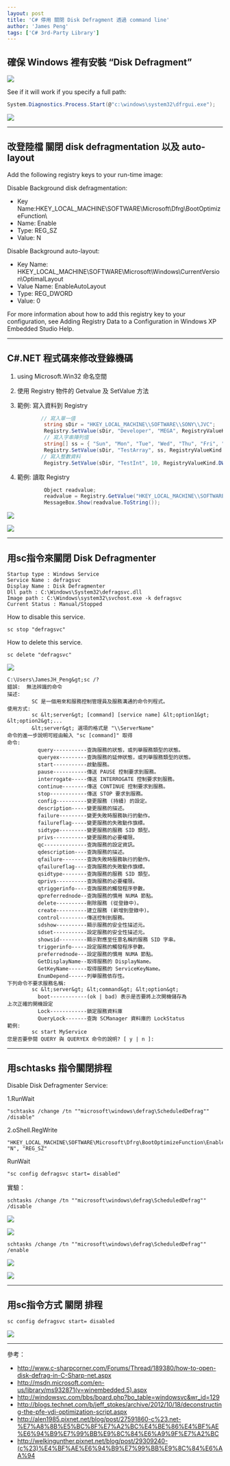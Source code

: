 ```yaml
---
layout: post
title: 'C# 停用 關閉 Disk Defragment 透過 command line'
author: 'James Peng'
tags: ['C# 3rd-Party Library']
---
```


## 確保 Windows 裡有安裝 “Disk Defragment” ##

![](..\images\2013-08-15-CSharp_DiskDefragment\H4CVcNl.jpg)

See if it will work if you specify a full path: 

~~~csharp
System.Diagnostics.Process.Start(@"c:\windows\system32\dfrgui.exe");
~~~

![](..\images\2013-08-15-CSharp_DiskDefragment\Ygyeyge.jpg)


----------

## 改登陸檔 關閉 disk defragmentation 以及 auto-layout ##

Add the following registry keys to your run-time image:

Disable Background disk defragmentation:

- Key Name:HKEY_LOCAL_MACHINE\SOFTWARE\Microsoft\Dfrg\BootOptimizeFunction\ 
- Name: Enable 
- Type: REG_SZ 
- Value: N

Disable Background auto-layout:

- Key Name: HKEY_LOCAL_MACHINE\SOFTWARE\Microsoft\Windows\CurrentVersion\OptimalLayout             
- Value Name: EnableAutoLayout 
- Type: REG_DWORD 
- Value: 0

For more information about how to add this registry key to your configuration, see Adding Registry Data to a Configuration in Windows XP Embedded Studio Help.


----------


## C#.NET 程式碼來修改登錄機碼 ##

1)   using Microsoft.Win32 命名空間 

2)   使用 Registry 物件的 Getvalue 及 SetValue 方法 

3)    範例: 寫入資料到 Registry

~~~csharp
           // 寫入單一值 
            string sDir = "HKEY_LOCAL_MACHINE\\SOFTWARE\\SONY\\JVC";
            Registry.SetValue(sDir, "Developer", "MEGA", RegistryValueKind.String);
            // 寫入字串陣列值 
            string[] ss = { "Sun", "Mon", "Tue", "Wed", "Thu", "Fri", "Sat"};
            Registry.SetValue(sDir, "TestArray", ss, RegistryValueKind.MultiString);
           // 寫入整數資料 
            Registry.SetValue(sDir, "TestInt", 10, RegistryValueKind.DWord);
~~~

4)    範例: 讀取 Registry 

~~~csharp
            Object readvalue; 
            readvalue = Registry.GetValue("HKEY_LOCAL_MACHINE\\SOFTWARE\\HOPA\\UL123 Contract", "aa","無資料"); 
            MessageBox.Show(readvalue.ToString());
~~~

![](..\images\2013-08-15-CSharp_DiskDefragment\jQtljz7.jpg)

![](..\images\2013-08-15-CSharp_DiskDefragment\eZazROQ.jpg)

----------

## 用sc指令來關閉 Disk Defragmenter ##

    Startup type : Windows Service 
    Service Name : defragsvc 
    Display Name : Disk Defragmenter 
    Dll path : C:\Windows\System32\defragsvc.dll 
    Image path : C:\Windows\system32\svchost.exe -k defragsvc 
    Current Status : Manual/Stopped


How to disable this service.

~~~text
sc stop "defragsvc"
~~~

How to delete this service. 

~~~text
sc delete "defragsvc"
~~~

![](..\images\2013-08-15-CSharp_DiskDefragment\2iaxp75.jpg)

~~~text
C:\Users\JamesJH_Peng&gt;sc /?
錯誤:  無法辨識的命令
描述:
        SC 是一個用來和服務控制管理員及服務溝通的命令列程式。
使用方式:
        sc &lt;server&gt; [command] [service name] &lt;option1&gt; &lt;option2&gt;...
        &lt;server&gt; 選項的格式是 "\\ServerName"
命令的進一步說明可經由輸入 "sc [command]" 取得
命令:
          query-----------查詢服務的狀態，或列舉服務類型的狀態。
          queryex---------查詢服務的延伸狀態，或列舉服務類型的狀態。
          start-----------啟動服務。
          pause-----------傳送 PAUSE 控制要求到服務。
          interrogate-----傳送 INTERROGATE 控制要求到服務。
          continue--------傳送 CONTINUE 控制要求到服務。
          stop------------傳送 STOP 要求到服務。
          config----------變更服務 (持續) 的設定。
          description-----變更服務的描述。
          failure---------變更失敗時服務執行的動作。
          failureflag-----變更服務的失敗動作旗標。
          sidtype---------變更服務的服務 SID 類型。
          privs-----------變更服務的必要權限。
          qc--------------查詢服務的設定資訊。
          qdescription----查詢服務的描述。
          qfailure--------查詢失敗時服務執行的動作。
          qfailureflag----查詢服務的失敗動作旗標。
          qsidtype--------查詢服務的服務 SID 類型。
          qprivs----------查詢服務的必要權限。
          qtriggerinfo----查詢服務的觸發程序參數。
          qpreferrednode--查詢服務的慣用 NUMA 節點。
          delete----------刪除服務 (從登錄中)。
          create----------建立服務 (新增到登錄中)。
          control---------傳送控制到服務。
          sdshow----------顯示服務的安全性描述元。
          sdset-----------設定服務的安全性描述元。
          showsid---------顯示對應至任意名稱的服務 SID 字串。
          triggerinfo-----設定服務的觸發程序參數。
          preferrednode---設定服務的慣用 NUMA 節點。
          GetDisplayName--取得服務的 DisplayName。
          GetKeyName------取得服務的 ServiceKeyName。
          EnumDepend------列舉服務依存性。
下列命令不要求服務名稱:
        sc &lt;server&gt; &lt;command&gt; &lt;option&gt;
          boot------------(ok | bad) 表示是否要將上次開機儲存為
上次正確的開機設定
          Lock------------鎖定服務資料庫
          QueryLock-------查詢 SCManager 資料庫的 LockStatus
範例:
        sc start MyService
您是否要參閱 QUERY 與 QUERYEX 命令的說明? [ y | n ]:
~~~


----------

## 用schtasks 指令關閉排程 ##

Disable Disk Defragmenter Service:

1.RunWait 

~~~text
"schtasks /change /tn ""microsoft\windows\defrag\ScheduledDefrag"" /disable" 
~~~

2.oShell.RegWrite 

~~~text
"HKEY_LOCAL_MACHINE\SOFTWARE\Microsoft\Dfrg\BootOptimizeFunction\Enable", "N", "REG_SZ" 
~~~

RunWait 

~~~text
"sc config defragsvc start= disabled"
~~~

實驗：

~~~text
schtasks /change /tn ""microsoft\windows\defrag\ScheduledDefrag"" /disable
~~~

![](..\images\2013-08-15-CSharp_DiskDefragment\AMXTmrq.jpg)

![](..\images\2013-08-15-CSharp_DiskDefragment\4YhmIlJ.jpg)

~~~text
schtasks /change /tn ""microsoft\windows\defrag\ScheduledDefrag"" /enable
~~~

![](..\images\2013-08-15-CSharp_DiskDefragment\Eyfp41a.jpg)


![](..\images\2013-08-15-CSharp_DiskDefragment\m3hY6iz.jpg)

----------

## 用sc指令方式 關閉 排程  ##


~~~text
sc config defragsvc start= disabled
~~~

![](..\images\2013-08-15-CSharp_DiskDefragment\yYJORcl.jpg)

----------


參考：

- http://www.c-sharpcorner.com/Forums/Thread/189380/how-to-open-disk-defrag-in-C-Sharp-net.aspx
- http://msdn.microsoft.com/en-us/library/ms932871(v=winembedded.5).aspx
- http://windowsvc.com/bbs/board.php?bo_table=windowsvc&wr_id=129
- http://blogs.technet.com/b/jeff_stokes/archive/2012/10/18/deconstructing-the-pfe-vdi-optimization-script.aspx
- http://alen1985.pixnet.net/blog/post/27591860-c%23.net-%E7%A8%8B%E5%BC%8F%E7%A2%BC%E4%BE%86%E4%BF%AE%E6%94%B9%E7%99%BB%E9%8C%84%E6%A9%9F%E7%A2%BC 
- http://welkingunther.pixnet.net/blog/post/29309240-(c%23)%E4%BF%AE%E6%94%B9%E7%99%BB%E9%8C%84%E6%AA%94
 
